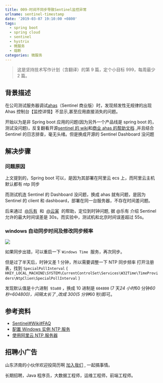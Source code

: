 ```yaml
---
title: 009-时间不同步导致Sentinel监控异常
urlname: sentinel-timestamp
date: '2019-03-07 19:10:00 +0800'
tags:
  - spring boot
  - spring cloud
  - sentinel
  - hystrix
  - 微服务
  - 熔断
categories: 微服务
---
```


> 这是坚持技术写作计划（含翻译）的第 9 篇，定个小目标 999，每周最少 2 篇。

## 背景描述

在公司测试服务器调试[ahas](https://www.aliyun.com/product/ahas)（Sentinel 商业版）时，发现频发性无规律的出现 Ahas 控制台【监控详情】不显示,甚至应用直接消失的问题。

开始以为是非 Spring boot 应用的问题(因为另外一个产品线是 spring boot 的，测试没问题)，反复翻看开源[sentinel 的 wiki](https://github.com/alibaba/Sentinel/wiki)和[商业 ahas 的帮助文档](https://help.aliyun.com/product/87450.html) ,并且结合 Sentinel 的日志排查，毫无头绪。但是换成开源的 Sentinel Dashboard 没问题

## 解决步骤

### 问题原因

上文提到的，Spring boot 可以，是因为其部署在阿里云 ecs 上，而阿里云主机默认都有 ntp 同步

而测试机连 Sentinel 的 Dashboard 没问题，换成 ahas 就有问题，是因为 Sentinel 的 client 和 dashboard，部署在同一台服务器，不存在时间差问题。

后来通过  [@乐有](#)  和  [@云寅](#)  的帮助，定位到时钟问题, 据 @乐有 介绍 Sentinel 允许的最大时间误差是 30s，而实验中，测试机和北京时间误差超过 55s。

### windows 自动同步时间及修改同步频率

![](https://cdn.nlark.com/yuque/0/2019/png/226273/1551944444938-feeadc19-7e4d-4b5a-8783-b8758668e48e.png#align=left&display=inline&height=595&originHeight=595&originWidth=538&status=done&width=538)

如果同步出错，可以重启一下 `Windows Time`  服务，再次同步。

但是过了半天后，时钟又差 1 分钟，所以需要调整一下 NTP 同步频率
打开注册表，找到 `SpecialPollInterval` (
`HKEY_LOCAL_MACHINE\SYSTEM\CurrentControlSet\Services\W32Time\TimeProviders\NtpClien\SpecialPollInterval` )

发现默认值是十六进制  `93a80` ，换成 10 进制是 `604800` (7 天*24 小时*60 分钟*60 秒=604800)，间隔太长了 ,改成 300(5 分钟*60 秒)即可。

## 参考资料

- [Sentinel#Wiki#FAQ](https://github.com/alibaba/Sentinel/wiki/FAQ#q-%E5%AE%A2%E6%88%B7%E7%AB%AF%E5%92%8C%E6%8E%A7%E5%88%B6%E5%8F%B0%E4%B8%8D%E5%9C%A8%E4%B8%80%E5%8F%B0%E6%9C%BA%E5%99%A8%E4%B8%8A%E5%AE%A2%E6%88%B7%E7%AB%AF%E6%88%90%E5%8A%9F%E6%8E%A5%E5%85%A5%E6%8E%A7%E5%88%B6%E5%8F%B0%E5%90%8E%E6%8E%A7%E5%88%B6%E5%8F%B0%E6%97%A0%E6%B3%95%E6%98%BE%E7%A4%BA%E5%AE%9E%E6%97%B6%E7%9A%84%E7%9B%91%E6%8E%A7%E6%95%B0%E6%8D%AE%E4%BD%86%E7%B0%87%E7%82%B9%E9%93%BE%E8%B7%AF%E9%A1%B5%E9%9D%A2%E6%9C%89%E5%AE%9E%E6%97%B6%E8%AF%B7%E6%B1%82%E6%95%B0%E6%8D%AE%E4%B8%8D%E4%B8%BA-0)
- [配置 Windows 实例 NTP 服务](https://help.aliyun.com/document_detail/51890.html?spm=a2c4g.11186623.6.664.6ab468b6AQsVAL)
- [使用阿里云 NTP 服务器](https://help.aliyun.com/document_detail/92704.html?spm=a2c4g.11186623.6.663.284f49eaBjyUPf)

## 招聘小广告

山东济南的小伙伴欢迎投简历啊 [加入我们](https://www.shunnengnet.com/index.php/Home/Contact/join.html) , 一起搞事情。

长期招聘，Java 程序员，大数据工程师，运维工程师，前端工程师。
